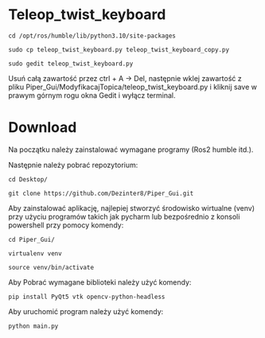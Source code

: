 # Teleop_twist_keyboard

```
cd /opt/ros/humble/lib/python3.10/site-packages
```

```
sudo cp teleop_twist_keyboard.py teleop_twist_keyboard_copy.py
```

```
sudo gedit teleop_twist_keyboard.py
```

Usuń całą zawartość przez ctrl + A -> Del, następnie wklej zawartość z pliku 
Piper_Gui/ModyfikacajTopica/teleop_twist_keyboard.py i kliknij save w prawym górnym rogu okna Gedit i wyłącz terminal.


# Download

Na początku należy zainstalować wymagane programy (Ros2 humble itd.).

Następnie należy pobrać repozytorium:
```
cd Desktop/

git clone https://github.com/Dezinter8/Piper_Gui.git
```

Aby zainstalować aplikację, najlepiej stworzyć środowisko wirtualne (venv) przy użyciu programów takich jak pycharm lub bezpośrednio z konsoli powershell przy pomocy komendy:

```
cd Piper_Gui/

virtualenv venv

source venv/bin/activate
```

Aby Pobrać wymagane biblioteki należy użyć komendy:

```
pip install PyQt5 vtk opencv-python-headless
```

Aby uruchomić program należy użyć komendy:

```
python main.py
```
